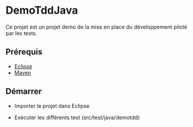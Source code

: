 # DemoTddJava

Ce projet est un projet demo de la mise en place du développement piloté par les tests.

## Prérequis 

* [Eclipse](https://www.eclipse.org/downloads/packages/installer)
* [Maven](https://maven.apache.org/install.html)

## Démarrer

* Importer le projet dans Eclipse 

* Exécuter les différents test (src/test/java/demotdd)

